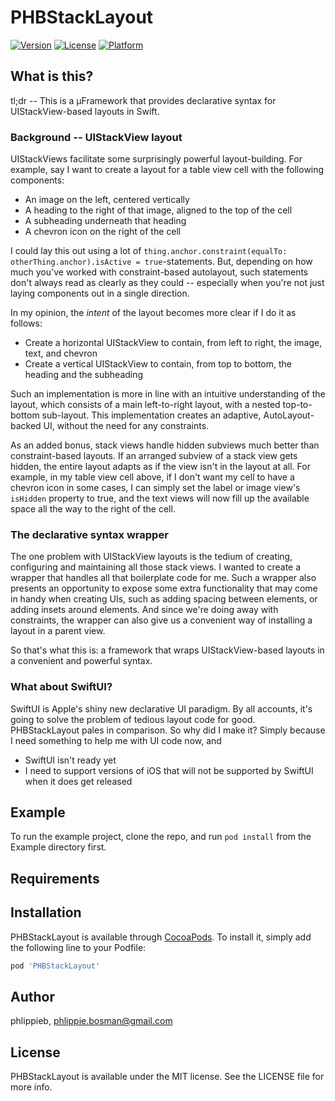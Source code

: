 # PHBStackLayout

[![Version](https://img.shields.io/cocoapods/v/PHBStackLayout.svg?style=flat)](https://cocoapods.org/pods/PHBStackLayout)
[![License](https://img.shields.io/cocoapods/l/PHBStackLayout.svg?style=flat)](https://cocoapods.org/pods/PHBStackLayout)
[![Platform](https://img.shields.io/cocoapods/p/PHBStackLayout.svg?style=flat)](https://cocoapods.org/pods/PHBStackLayout)

## What is this?

tl;dr -- This is a μFramework that provides declarative syntax for UIStackView-based layouts in Swift.

### Background -- UIStackView layout

UIStackViews facilitate some surprisingly powerful layout-building. 
For example, say I want to create a layout for a table view cell with the following components:

- An image on the left, centered vertically
- A heading to the right of that image, aligned to the top of the cell
- A subheading underneath that heading
- A chevron icon on the right of the cell

I could lay this out using a lot of `thing.anchor.constraint(equalTo: otherThing.anchor).isActive = true`-statements. 
But, depending on how much you've worked with constraint-based autolayout, such statements don't always read as clearly as they could -- especially when you're not just laying components out in a single direction.

In my opinion, the *intent* of the layout becomes more clear if I do it as follows:

- Create a horizontal UIStackView to contain, from left to right, the image, text, and chevron
- Create a vertical UIStackView to contain, from top to bottom, the heading and the subheading

Such an implementation is more in line with an intuitive understanding of the layout, which consists of a main left-to-right layout, with a nested top-to-bottom sub-layout.
This implementation creates an adaptive, AutoLayout-backed UI, without the need for any constraints.

As an added bonus, stack views handle hidden subviews much better than constraint-based layouts. If an arranged subview of a stack view gets hidden, the entire layout adapts as if the view isn't in the layout at all.
For example, in my table view cell above, if I don't want my cell to have a chevron icon in some cases, I can simply set the label or image view's `isHidden` property to true, and the text views will now fill up the available space all the way to the right of the cell.

### The declarative syntax wrapper

The one problem with UIStackView layouts is the tedium of creating, configuring and maintaining all those stack views.
I wanted to create a wrapper that handles all that boilerplate code for me.
Such a wrapper also presents an opportunity to expose some extra functionality that may come in handy when creating UIs, such as adding spacing between elements, or adding insets around elements.
And since we're doing away with constraints, the wrapper can also give us a convenient way of installing a layout in a parent view.

So that's what this is: a framework that wraps UIStackView-based layouts in a convenient and powerful syntax.

### What about SwiftUI?

SwiftUI is Apple's shiny new declarative UI paradigm. By all accounts, it's going to solve the problem of tedious layout code for good. PHBStackLayout pales in comparison. So why did I make it? Simply because I need something to help me with UI code now, and 

- SwiftUI isn't ready yet
- I need to support versions of iOS that will not be supported by SwiftUI when it does get released

## Example

To run the example project, clone the repo, and run `pod install` from the Example directory first.

## Requirements

## Installation

PHBStackLayout is available through [CocoaPods](https://cocoapods.org). To install
it, simply add the following line to your Podfile:

```ruby
pod 'PHBStackLayout'
```

## Author

phlippieb, phlippie.bosman@gmail.com

## License

PHBStackLayout is available under the MIT license. See the LICENSE file for more info.
